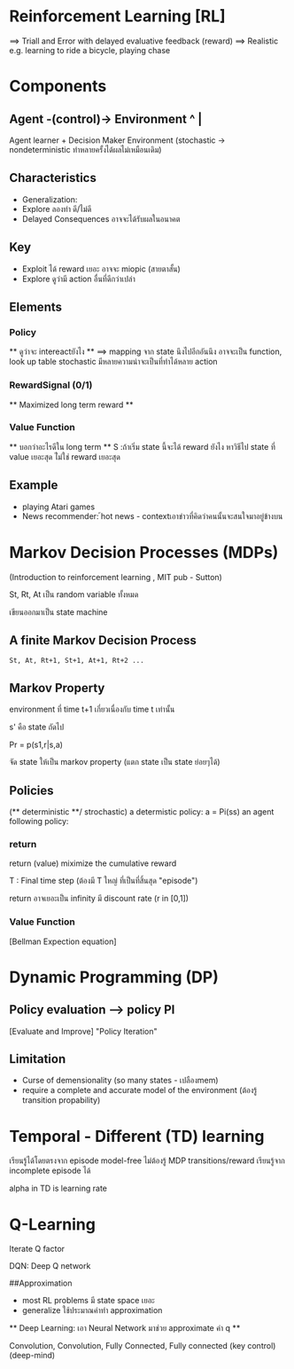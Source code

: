 # Reinforcement Learning [RL]
==> Triall and Error with delayed evaluative feedback (reward)
==> Realistic
e.g. learning to ride a bicycle, playing chase

# Components

Agent -(control)-> Environment
  ^			|
  ----------------------

Agent learner + Decision Maker
Environment (stochastic -> nondeterministic ทำหลายครั้งได้ผลไม่เหมือนเดิม)

## Characteristics
- Generalization:  
- Explore ลองทำ ดี/ไม่ดี
- Delayed Consequences อาจจะได้รับผลในอนาคต

## Key

- Exploit ได้ reward เยอะ อาจจะ miopic (สายตาสั้น)
- Explore ดูว่ามี action อื่นที่ดีกว่าเปล่า

## Elements
### Policy
** ดูว่าจะ intereactยังไง **
==> mapping จาก state นึงไปอีกอันนึง
อาจจะเป็น function, look up table
stochastic มีหลายความน่าจะเป็นที่ทำได้หลาย action

### RewardSignal (0/1)

** Maximized long term reward **

### Value Function
** บอกว่าอะไรดีใน long term **
S :ถ้าเริ่ม state นี้จะได้ reward ยังไง
หาวิธีไป state ที่ value เยอะสุด ไ่ม่ใช่ reward เยอะสุด

## Example
- playing Atari games
- News recommender: ้hot news - contextเอาข่าวที่คิดว่าคนนั้นจะสนใจมาอยู่ข้างบน

# Markov Decision Processes (MDPs)
(Introduction to reinforcement learning , MIT pub - Sutton)

St, Rt, At เป็น random variable ทั้งหมด

เขียนออกมาเป็น state machine

## A finite Markov Decision Process
`St, At, Rt+1, St+1, At+1, Rt+2 ...`

## Markov Property
environment ที่ time t+1 เกี่ยวเนื่องกับ time t เท่านั้น

s' คือ state ถัดไป

Pr = p(s1,r|s,a)

จัด state ให้เป็น markov property
(แตก state เป็น state ย่อยๆได้)

## Policies
(** deterministic **/ strochastic)
a determistic policy:		a = Pi(ss)
an agent following policy:	

### return
return (value) miximize the cumulative reward

T : Final time step
(ต้องมี T  ใหญ่ ที่เป็นที่สิ้นสุด "episode")

return อาจเยอะเป็น infinity
มี discount rate (r in [0,1])


### Value Function
[Bellman Expection equation]

# Dynamic Programming (DP)
## Policy evaluation --> policy PI
[Evaluate and Improve]
"Policy Iteration"

## Limitation
- Curse of demensionality (so many states - เปลืองmem)
- require a complete and accurate model of the environment (ต้องรู้ transition propability)

# Temporal - Different (TD) learning
เรียนรู้ได้โดยตรงจาก episode
model-free ไม่ต้องรู้ MDP transitions/reward
เรียนรู้จาก incomplete episode ได้

alpha in TD is learning rate

# Q-Learning
Iterate Q factor

DQN: Deep Q network

##Approximation
- most RL problems มี state space เยอะ
- generalize ใช้ประมาณค่าทำ approximation

** Deep Learning: เอา Neural Network มาช่วย approximate ค่า q **

Convolution, Convolution, Fully Connected, Fully connected (key control)
(deep-mind)

